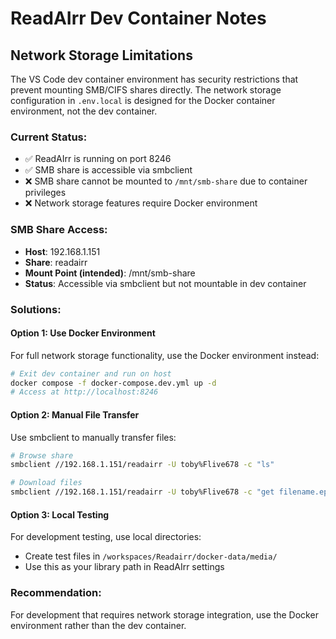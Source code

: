 # ReadAIrr Dev Container Notes

## Network Storage Limitations

The VS Code dev container environment has security restrictions that prevent mounting SMB/CIFS shares directly. The network storage configuration in `.env.local` is designed for the Docker container environment, not the dev container.

### Current Status:
- ✅ ReadAIrr is running on port 8246
- ✅ SMB share is accessible via smbclient
- ❌ SMB share cannot be mounted to `/mnt/smb-share` due to container privileges
- ❌ Network storage features require Docker environment

### SMB Share Access:
- **Host**: 192.168.1.151
- **Share**: readairr
- **Mount Point (intended)**: /mnt/smb-share
- **Status**: Accessible via smbclient but not mountable in dev container

### Solutions:

#### Option 1: Use Docker Environment
For full network storage functionality, use the Docker environment instead:
```bash
# Exit dev container and run on host
docker compose -f docker-compose.dev.yml up -d
# Access at http://localhost:8246
```

#### Option 2: Manual File Transfer
Use smbclient to manually transfer files:
```bash
# Browse share
smbclient //192.168.1.151/readairr -U toby%Flive678 -c "ls"

# Download files
smbclient //192.168.1.151/readairr -U toby%Flive678 -c "get filename.epub /tmp/"
```

#### Option 3: Local Testing
For development testing, use local directories:
- Create test files in `/workspaces/Readairr/docker-data/media/`
- Use this as your library path in ReadAIrr settings

### Recommendation:
For development that requires network storage integration, use the Docker environment rather than the dev container.
